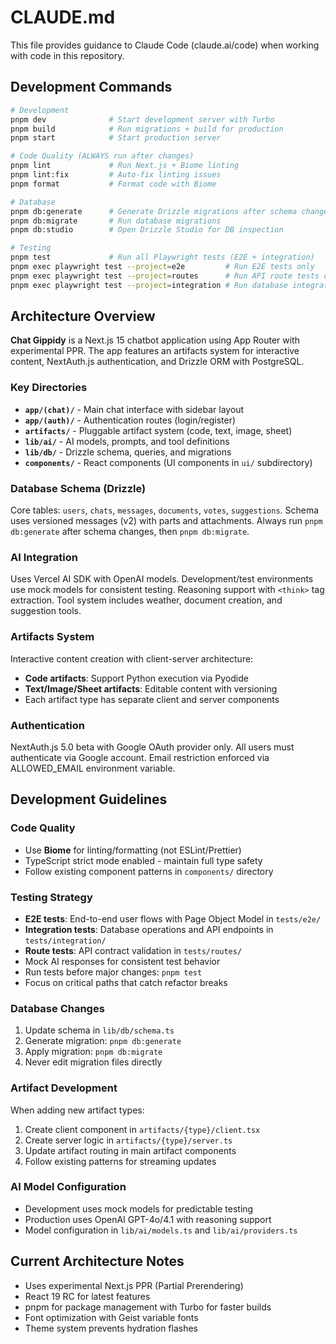 # CLAUDE.md

This file provides guidance to Claude Code (claude.ai/code) when working with code in this repository.

## Development Commands

```bash
# Development
pnpm dev              # Start development server with Turbo
pnpm build            # Run migrations + build for production
pnpm start            # Start production server

# Code Quality (ALWAYS run after changes)
pnpm lint             # Run Next.js + Biome linting
pnpm lint:fix         # Auto-fix linting issues
pnpm format           # Format code with Biome

# Database
pnpm db:generate      # Generate Drizzle migrations after schema changes
pnpm db:migrate       # Run database migrations
pnpm db:studio        # Open Drizzle Studio for DB inspection

# Testing
pnpm test             # Run all Playwright tests (E2E + integration)
pnpm exec playwright test --project=e2e         # Run E2E tests only
pnpm exec playwright test --project=routes      # Run API route tests only
pnpm exec playwright test --project=integration # Run database integration tests only
```

## Architecture Overview

**Chat Gippidy** is a Next.js 15 chatbot application using App Router with experimental PPR. The app features an artifacts system for interactive content, NextAuth.js authentication, and Drizzle ORM with PostgreSQL.

### Key Directories

- **`app/(chat)/`** - Main chat interface with sidebar layout
- **`app/(auth)/`** - Authentication routes (login/register)
- **`artifacts/`** - Pluggable artifact system (code, text, image, sheet)
- **`lib/ai/`** - AI models, prompts, and tool definitions
- **`lib/db/`** - Drizzle schema, queries, and migrations
- **`components/`** - React components (UI components in `ui/` subdirectory)

### Database Schema (Drizzle)

Core tables: `users`, `chats`, `messages`, `documents`, `votes`, `suggestions`. Schema uses versioned messages (v2) with parts and attachments. Always run `pnpm db:generate` after schema changes, then `pnpm db:migrate`.

### AI Integration

Uses Vercel AI SDK with OpenAI models. Development/test environments use mock models for consistent testing. Reasoning support with `<think>` tag extraction. Tool system includes weather, document creation, and suggestion tools.

### Artifacts System

Interactive content creation with client-server architecture:
- **Code artifacts**: Support Python execution via Pyodide
- **Text/Image/Sheet artifacts**: Editable content with versioning
- Each artifact type has separate client and server components

### Authentication

NextAuth.js 5.0 beta with Google OAuth provider only. All users must authenticate via Google account. Email restriction enforced via ALLOWED_EMAIL environment variable.

## Development Guidelines

### Code Quality
- Use **Biome** for linting/formatting (not ESLint/Prettier)
- TypeScript strict mode enabled - maintain full type safety
- Follow existing component patterns in `components/` directory

### Testing Strategy
- **E2E tests**: End-to-end user flows with Page Object Model in `tests/e2e/`
- **Integration tests**: Database operations and API endpoints in `tests/integration/`
- **Route tests**: API contract validation in `tests/routes/`
- Mock AI responses for consistent test behavior
- Run tests before major changes: `pnpm test`
- Focus on critical paths that catch refactor breaks

### Database Changes
1. Update schema in `lib/db/schema.ts`
2. Generate migration: `pnpm db:generate`
3. Apply migration: `pnpm db:migrate`
4. Never edit migration files directly

### Artifact Development
When adding new artifact types:
1. Create client component in `artifacts/{type}/client.tsx`
2. Create server logic in `artifacts/{type}/server.ts`
3. Update artifact routing in main artifact components
4. Follow existing patterns for streaming updates

### AI Model Configuration
- Development uses mock models for predictable testing
- Production uses OpenAI GPT-4o/4.1 with reasoning support
- Model configuration in `lib/ai/models.ts` and `lib/ai/providers.ts`

## Current Architecture Notes

- Uses experimental Next.js PPR (Partial Prerendering)
- React 19 RC for latest features
- pnpm for package management with Turbo for faster builds
- Font optimization with Geist variable fonts
- Theme system prevents hydration flashes